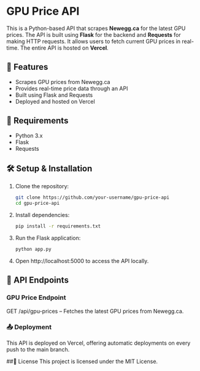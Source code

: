 # GPU Price API

This is a Python-based API that scrapes **Newegg.ca** for the latest GPU prices. The API is built using **Flask** for the backend and **Requests** for making HTTP requests. It allows users to fetch current GPU prices in real-time. The entire API is hosted on **Vercel**.

## 🚀 Features

- Scrapes GPU prices from Newegg.ca
- Provides real-time price data through an API
- Built using Flask and Requests
- Deployed and hosted on Vercel

## 📌 Requirements

- Python 3.x
- Flask
- Requests

## 🛠 Setup & Installation

1. Clone the repository:
   ```bash
   git clone https://github.com/your-username/gpu-price-api
   cd gpu-price-api
   ```
  
2. Install dependencies:
   ```bash
   pip install -r requirements.txt
   ```

3. Run the Flask application:
   ```bash
   python app.py
   ```

4. Open http://localhost:5000 to access the API locally.

## 📡 API Endpoints
### GPU Price Endpoint
GET /api/gpu-prices – Fetches the latest GPU prices from Newegg.ca.

### 📤 Deployment
This API is deployed on Vercel, offering automatic deployments on every push to the main branch.

##📜 License
This project is licensed under the MIT License.
